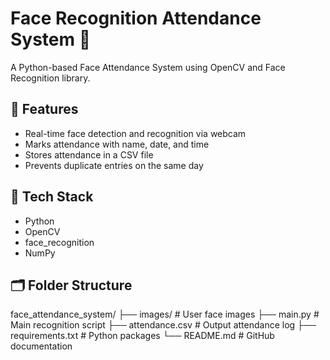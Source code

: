 # Face Recognition Attendance System 🎯

A Python-based Face Attendance System using OpenCV and Face Recognition library.

## 🚀 Features
- Real-time face detection and recognition via webcam
- Marks attendance with name, date, and time
- Stores attendance in a CSV file
- Prevents duplicate entries on the same day

## 🧠 Tech Stack
- Python
- OpenCV
- face_recognition
- NumPy

## 🗂 Folder Structure
face_attendance_system/
├── images/ # User face images
├── main.py # Main recognition script
├── attendance.csv # Output attendance log
├── requirements.txt # Python packages
└── README.md # GitHub documentation
